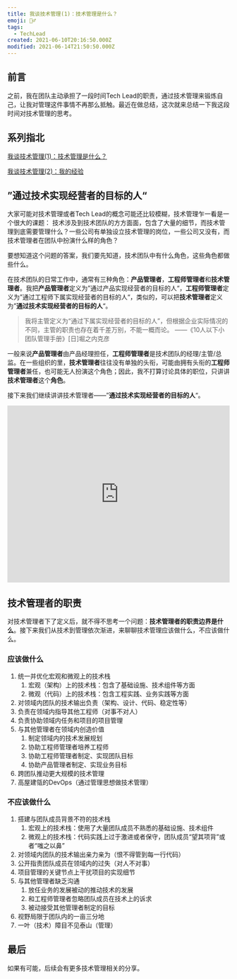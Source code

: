 ```yaml
---
title: 我谈技术管理(1)：技术管理是什么？
emoji: 🧘‍♂️
tags: 
  - TechLead
created: 2021-06-10T20:16:50.000Z
modified: 2021-06-14T21:50:50.000Z
---
```


## 前言

之前，我在团队主动承担了一段时间Tech Lead的职责，通过技术管理来锻炼自己，让我对管理这件事情不再那么抵触。最近在做总结，这次就来总结一下我这段时间对技术管理的思考。

## 系列指北

[我谈技术管理(1)：技术管理是什么？](https://insutanto.net/code-notes/2021-06/techlead/what_is_tech_lead)

[我谈技术管理(2)：我的经验](https://insutanto.net/code-notes/2021-06/techlead/my_experience)

## ”通过技术实现经营者的目标的人“

大家可能对技术管理或者Tech Lead的概念可能还比较模糊，技术管理乍一看是一个很大的课题：
技术涉及到技术团队的方方面面，包含了大量的细节，而技术管理到底需要管理什么？一些公司有单独设立技术管理的岗位，一些公司又没有，而技术管理者在团队中扮演什么样的角色？

要想知道这个问题的答案，我们要先知道，技术团队中有什么角色，这些角色都做些什么。

在技术团队的日常工作中，通常有三种角色：**产品管理者**，**工程师管理者**和**技术管理者**。我把**产品管理者**定义为”通过产品实现经营者的目标的人“，**工程师管理者**定义为”通过工程师下属实现经营者的目标的人“，类似的，可以把**技术管理者**定义为”**通过技术实现经营者的目标的人**“。

> 我将主管定义为“通过下属实现经营者的目标的人”，但根据企业实际情况的不同，主管的职责也存在着千差万别，不能一概而论。
——《10人以下小团队管理手册》[日]堀之内克彦

一般来说**产品管理者**由产品经理担任，**工程师管理者**是技术团队的经理/主管/总监。在一些组织的里，**技术管理者**往往没有单独的头衔，可能由拥有头衔的**工程师管理者**兼任，也可能无人扮演这个角色；因此，我不打算讨论具体的职位，只讲讲**技术管理者**这个**角色**。

接下来我们继续讲讲技术管理者——”**通过技术实现经营者的目标的人**“。

<iframe frameborder="0" style="width:100%;height:400px;" src="https://viewer.diagrams.net/?highlight=0000ff&edit=_blank&layers=1&nav=1#R5ZjLjpswFIafxstW4BuwhAyZbrqaRdcUPIDG4JQ4TdKn7wHsALlII%2BU6SjbY%2Fzm%2B%2FZ9tIhCZVZvXJlkUP1UmJMJOtkHkBWHsOsSHR6tse4V5QS%2FkTZmZpEF4K%2F8J29KoqzITy0miVkrqcjEVU1XXItUTLWkatZ6mvSs5HXWR5OJAeEsTeaj%2BKjNdGNXlwRD4Icq8MEP72OsDv5P0I2%2FUqjbj1aoWfaRKbDdmjcsiydR6JJEYkVmjlO5L1WYmZGurdaxvNz8R3U25EbX%2BTAPsMmIa%2FU3kyqzczE1vrRXQCFyHSvReSjlTUjVdgMwd33MY6GqRpKVuSXMHqkvdqA9hEzsDSFToSkLNbbtRtR530%2F1AP5y%2FnZ1otNiMJLOeV6EqoZstpJgoocZbs%2B1wwL6zXlkPGJljsooRwZ2YmK2T73ofPISCsfG0pfgMS10chtFjWer6e5bymztKznBU%2BIxT%2FFCO0uDujtIjjnKpzbon1vI%2FK2UD35bdRR1CAuGLzRCEUt49Y4qiEIUeihkKCPJdFHsojFHYFWDhPkexj2BP%2BcwOCRPuRzV97LMFW%2B0EzIsCU6gnssxrqKRAQgCmqCVQwhUemkBVZpm8HVbsOZajBWtfCiOubnCEq3chrOxsrNQ5jpUjP2ypQSGYoXD%2BPFg9fHes%2FGpYGYqAI%2BtoAr5egYL%2FPHxpMKXL%2BI3pemfTxSfo0pZlELZQ4fS2LOFSjjvM1zvPB3w%2FgXG0R1x%2BGazM23vJHjm09AhVeiGq%2Fj2o3uA4PwheSry9W5niY3%2F1r4k4uBriw9P5hIh5ENwbse3mCohZywUItowIil4GxF8SFuNsDxahV7twoTp8Jelio69QJP4P"></iframe>

## 技术管理者的职责

对技术管理者下了定义后，就不得不思考一个问题：**技术管理者的职责边界是什么**。接下来我们从技术到管理依次渐进，来聊聊技术管理应该做什么，不应该做什么。

### 应该做什么

1. 统一并优化宏观和微观上的技术栈
    1. 宏观（架构）上的技术栈：包含了基础设施、技术组件等方面
    2. 微观（代码）上的技术栈：包含工程实践、业务实践等方面
2. 对领域内团队的技术输出负责（架构、设计、代码、稳定性等）
3. 负责在领域内指导其他工程师（对事不对人）
4. 负责协助领域内任务和项目的项目管理
5. 与其他管理者在领域内创造价值
    1. 制定领域内的技术发展规划
    2. 协助工程师管理者培养工程师
    3. 协助工程师管理者制定、实现团队目标
    4. 协助产品管理者制定、实现业务目标
6. 跨团队推动更大规模的技术管理
7. 高屋建瓴的DevOps（通过管理思想做技术管理）

### 不应该做什么

1. 搭建与团队成员背景不符的技术栈
    1. 宏观上的技术栈：使用了大量团队成员不熟悉的基础设施、技术组件
    2. 微观上的技术栈：代码实践上过于激进或者保守，团队成员“望其项背”或者“嗤之以鼻”
2. 对领域内团队的技术输出亲力亲为（恨不得管到每一行代码）
3. 公开指责团队成员在领域内的过失（对人不对事）
4. 项目管理的关键节点上干扰项目的实现细节
5. 与其他管理者缺乏沟通
    1. 放任业务的发展被动的推动技术的发展
    2. 和工程师管理者忽略团队成员在技术上的诉求
    3. 被动接受其他管理者制定的目标
6. 视野局限于团队内的一亩三分地
7. 一叶（技术）障目不见泰山（管理）

## 最后

如果有可能，后续会有更多技术管理相关的分享。